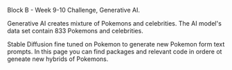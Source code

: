 Block B - Week 9-10 Challenge, Generative AI.

Generative AI creates mixture of Pokemons and celebrities.
The AI model's data set contain 833 Pokemons and celebrities.

Stable Diffusion fine tuned on Pokemon to generate new Pokemon form text prompts.
In this page you can find packages and relevant code in ordere ot geneate new hybrids of Pokemons.
